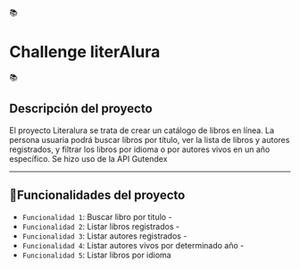 :books:<h1>Challenge literAlura</h1>:books:

<h2>Descripción del proyecto</h2>
<p>El proyecto Literalura se trata de crear un catálogo de libros en línea. La persona usuaria podrá buscar libros por título, ver la lista de libros y autores registrados, 
  y filtrar los libros por idioma o por autores vivos en un año específico. Se hizo uso de la API Gutendex</p>

  <hr>

## :hammer:Funcionalidades del proyecto

- `Funcionalidad 1`: Buscar libro por titulo -
- `Funcionalidad 2`: Listar libros registrados -
- `Funcionalidad 3`: Listar autores registrados -
- `Funcionalidad 4`: Listar autores vivos por determinado año -
- `Funcionalidad 5`: Listar libros por idioma 
